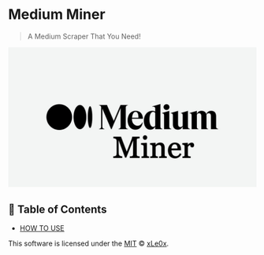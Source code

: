 # Medium Miner

> A Medium Scraper That You Need!

<img src="https://raw.githubusercontent.com/xLe0x/Medium-Miner/main/assets/imgs/medium.jpg" />


## 🚩 Table of Contents

- [HOW TO USE](#-how-to-use)



This software is licensed under the [MIT](https://github.com/xLe0x/Medium-Miner/blob/main/LICENSE.txt) © [xLe0x](https://github.com/xle0x).
